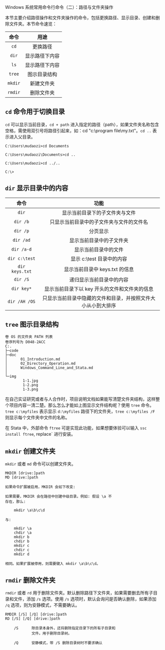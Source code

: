 Windows 系统常用命令行命令（二）：路径与文件夹操作

本节主要介绍路径操作和文件夹操作的命令，包括更换路径、显示目录、创建和删除文件夹。本节命令速览：

|  命令   |      用途      |
| :-----: | :------------: |
|  `cd`   |    更换路径    |
|  `dir`  | 显示路径下内容 |
|  `ls`   | 显示路径下内容 |
| `tree`  |  图示目录结构  |
| `mkdir` |   新建文件夹   |
| `rmdir` |   删除文件夹   |

## `cd` 命令用于切换目录

`cd` 可以显示当前目录，`cd + path` 进入指定的路径（path），如果文件夹名称包含空格，需使用双引号将路径引起来，如：cd "c:\program file\my.txt"。`cd ..` 表示进入父目录。

```
C:\Users\mudaozi>cd Documents

C:\Users\mudaozi\Documents>cd ..

C:\Users\mudaozi>cd ../..

C:\>
```

## `dir` 显示目录中的内容

|      命令      |                             功能                             |
| :------------: | :----------------------------------------------------------: |
|     `dir`      |                显示当前目录下的子文件夹与文件                |
|    `dir /b`    |           只显示当前目录中的子文件夹与文件的文件名           |
|    `dir /p`    |                           分页显示                           |
|   `dir /ad`    |                   显示当前目录中的子文件夹                   |
|   `dir /a-d`   |                     显示当前目录中的文件                     |
| `dir c:\test`  |                  显示 c:\test 目录中的内容                   |
| `dir keys.txt` |                显示当前目录中 keys.txt 的信息                |
|    `dir /S`    |                   递归显示当前目录中的内容                   |
|   `dir key*`   |        显示当前目录下以 key 开头的文件和文件夹的信息         |
| `dir /AH /OS`  | 只显示当前目录中隐藏的文件和目录，并按照文件大小从小到大排序 |

## `tree` 图示目录结构

```
卷 OS 的文件夹 PATH 列表
卷序列号为 D048-2ACC
C:.
├─code
├─doc
│      01_Introduction.md
│      02_Directory_Operation.md
│      Windows_Command_Line_and_Stata.md
│
└─img
        1-1.jpg
        1-2.png
        1-3.png
```

在自己实证研究或者与人合作时，项目说明文档如果能写清楚文件夹结构，这样整个项目内容一清二楚。那么怎么才能如上图显示文件结构呢？使用 `tree` 命令。
`tree c:\myfiles` 表示显示 `d:\myfiles` 路径下的文件夹，`tree c:\myfiles /F` 则显示每个文件夹中文件的名称。

在 Stata 中，外部命令 `ftree` 可是实现此功能，如果想要体验可以输入 `ssc install ftree`, replace` 进行安装。

## `mkdir` 创建文件夹

`mkdir` 或者 `md` 命令可以创建文件夹。

```
MKDIR [drive:]path
MD [drive:]path

如果命令扩展被启用，MKDIR 会如下改变:

如果需要，MKDIR 会在路径中创建中级目录。例如: 假设 \a 不
存在，那么:

    mkdir \a\b\c\d

与:

    mkdir \a
    chdir \a
    mkdir b
    chdir b
    mkdir c
    chdir c
    mkdir d

相同。如果扩展被停用，则需要键入 mkdir \a\b\c\d。
```

## `rmdir` 删除文件夹

`rmdir` 或者 `rd` 用于删除文件夹。默认删除路径下文件夹，如果需要删去所有子目录和文件，添加 `/s` 选项。使用 `/s` 选项时，默认会询问是否确认删除，如果添加 `/q` 选项，则为安静模式，不需要确认。

```
RMDIR [/S] [/Q] [drive:]path
RD [/S] [/Q] [drive:]path

    /S      除目录本身外，还将删除指定目录下的所有子目录和
            文件。用于删除目录树。

    /Q      安静模式，带 /S 删除目录树时不要求确认
```
